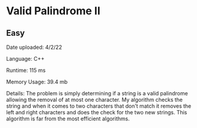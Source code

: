
# Valid Palindrome II

## Easy

Date uploaded: 4/2/22

Language: C++

Runtime: 115 ms

Memory Usage: 39.4 mb

Details: The problem is simply determining if a string is a valid palindrome allowing the removal of at most one character. My algorithm checks the string and when it comes to two characters that don't match it removes the left and right characters and does the check for the two new strings. This algorithm is far from the most efficient algorithms.
